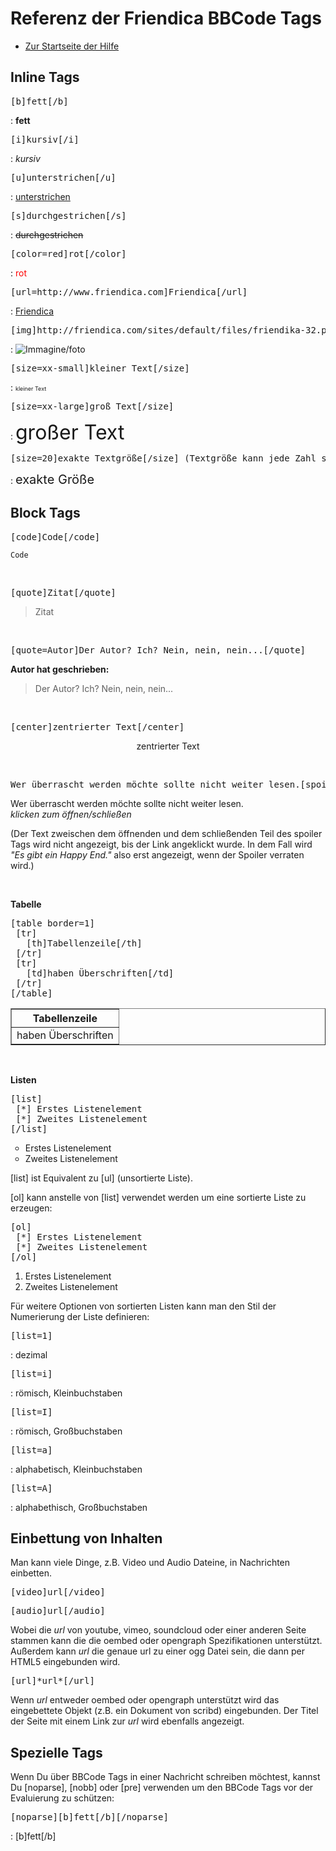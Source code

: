 Referenz der Friendica BBCode Tags
========================

* [Zur Startseite der Hilfe](help)

Inline Tags
-----


<pre>[b]fett[/b]</pre> : <strong>fett</strong>

<pre>[i]kursiv[/i]</pre> : <em>kursiv</em>

<pre>[u]unterstrichen[/u]</pre> : <u>unterstrichen</u>

<pre>[s]durchgestrichen[/s]</pre> : <strike>durchgestrichen</strike>

<pre>[color=red]rot[/color]</pre> : <span style="color:  red;">rot</span>

<pre>[url=http://www.friendica.com]Friendica[/url]</pre> : <a href="http://www.friendica.com" target="external-link">Friendica</a>

<pre>[img]http://friendica.com/sites/default/files/friendika-32.png[/img]</pre> : <img src="http://friendica.com/sites/default/files/friendika-32.png" alt="Immagine/foto">

<pre>[size=xx-small]kleiner Text[/size]</pre> : <span style="font-size: xx-small;">kleiner Text</span>

<pre>[size=xx-large]gro&szlig; Text[/size]</pre> : <span style="font-size: xx-large;">gro&szlig;er Text</span>

<pre>[size=20]exakte Textgr&ouml;&szlig;e[/size] (Textgr&ouml;&szlig;e kann jede Zahl sein, in Pixeln)</pre> :  <span style="font-size: 20px;">exakte Gr&ouml;&szlig;e</span>







Block Tags
-----

<pre>[code]Code[/code]</pre>

<code>Code</code>

<p style="clear:both;">&nbsp;</p>

<pre>[quote]Zitat[/quote]</pre>

<blockquote>Zitat</blockquote>

<p style="clear:both;">&nbsp;</p>

<pre>[quote=Autor]Der Autor? Ich? Nein, nein, nein...[/quote]</pre>

<strong class="author">Autor hat geschrieben:</strong><blockquote>Der Autor?  Ich? Nein, nein, nein...</blockquote>

<p style="clear:both;">&nbsp;</p>

<pre>[center]zentrierter Text[/center]</pre>

<div style="text-align:center;">zentrierter Text</div>

<p style="clear:both;">&nbsp;</p>

<pre>Wer überrascht werden möchte sollte nicht weiter lesen.[spoiler]Es gibt ein Happy End.[/spoiler]</pre>

Wer überrascht werden möchte sollte nicht weiter lesen.<br />*klicken zum öffnen/schließen*

(Der Text zweischen dem öffnenden und dem schließenden Teil des spoiler Tags wird nicht angezeigt, bis der Link angeklickt wurde. In dem Fall wird *"Es gibt ein Happy End."* also erst angezeigt, wenn der Spoiler verraten wird.)

<p style="clear:both;">&nbsp;</p>

**Tabelle**
<pre>[table border=1]
 [tr] 
   [th]Tabellenzeile[/th]
 [/tr]
 [tr]
   [td]haben &Uuml;berschriften[/td]
 [/tr]
[/table]</pre>

<table border="1"><tbody><tr><th>Tabellenzeile</th></tr><tr><td>haben &Uuml;berschriften</td></tr></tbody></table>

<p style="clear:both;">&nbsp;</p>

**Listen**

<pre>[list]
 [*] Erstes Listenelement
 [*] Zweites Listenelement
[/list]</pre>
<ul class="listbullet" style="list-style-type: circle;">
<li> Erstes Listenelement<br>
</li>
<li> Zweites Listenelement</li>
</ul>

[list] ist Equivalent zu [ul] (unsortierte Liste). 

[ol] kann anstelle von [list] verwendet werden um eine sortierte Liste zu erzeugen:

<pre>[ol]
 [*] Erstes Listenelement
 [*] Zweites Listenelement
[/ol]</pre>
<ul class="listdecimal" style="list-style-type: decimal;"><li>Erstes Listenelement<br></li><li> Zweites Listenelement</li></ul>

F&uuml;r weitere Optionen von sortierten Listen kann man den Stil der Numerierung der Liste definieren:
<pre>[list=1]</pre> : dezimal

<pre>[list=i]</pre> : r&ouml;misch, Kleinbuchstaben

<pre>[list=I]</pre> : r&ouml;misch, Gro&szlig;buchstaben

<pre>[list=a]</pre> : alphabetisch, Kleinbuchstaben

<pre>[list=A] </pre> : alphabethisch, Gro&szlig;buchstaben




Einbettung von Inhalten
------

Man kann viele Dinge, z.B. Video und Audio Dateine, in Nachrichten einbetten.

<pre>[video]url[/video]</pre>
<pre>[audio]url[/audio]</pre>

Wobei die *url* von youtube, vimeo, soundcloud oder einer anderen Seite stammen kann die die oembed oder opengraph Spezifikationen unterst&uuml;tzt.  
Au&szlig;erdem kann *url* die genaue url zu einer ogg Datei sein, die dann per HTML5 eingebunden wird.

<pre>[url]*url*[/url]</pre>

Wenn *url* entweder oembed oder opengraph unterstützt wird das eingebettete
Objekt (z.B. ein Dokument von scribd) eingebunden.
Der Titel der Seite mit einem Link zur *url* wird ebenfalls angezeigt.



Spezielle Tags
-------

Wenn Du &uuml;ber BBCode Tags in einer Nachricht schreiben m&ouml;chtest, kannst Du [noparse], [nobb] oder [pre] verwenden um den BBCode Tags vor der Evaluierung zu sch&uuml;tzen:

<pre>[noparse][b]fett[/b][/noparse]</pre> : [b]fett[/b]


